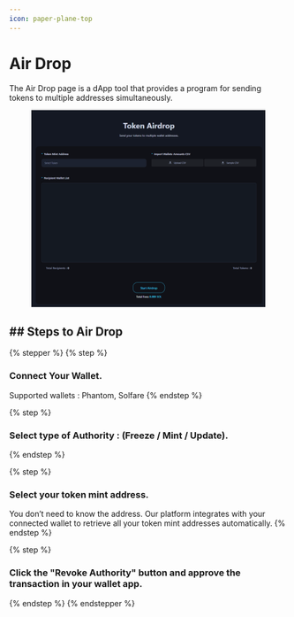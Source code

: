 ```yaml
---
icon: paper-plane-top
---
```


# Air Drop

The Air Drop page is a dApp tool that provides a program for sending tokens to multiple addresses simultaneously.

<figure><img src="../.gitbook/assets/KakaoTalk_20250415_133005286.png" alt=""><figcaption></figcaption></figure>



## ## Steps to Air Drop

{% stepper %}
{% step %}
### Connect Your Wallet.

Supported wallets : Phantom, Solfare
{% endstep %}

{% step %}
### Select type of Authority : (Freeze / Mint / Update).
{% endstep %}

{% step %}
### Select your token mint address.

You don’t need to know the address. Our platform integrates with your connected wallet to retrieve all your token mint addresses automatically.
{% endstep %}

{% step %}
### Click the "Revoke Authority" button and approve the transaction in your wallet app.
{% endstep %}
{% endstepper %}

## &#x20;



